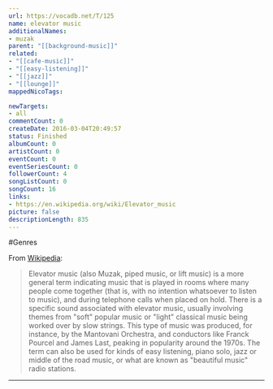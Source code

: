 ```yaml
---
url: https://vocadb.net/T/125
name: elevator music
additionalNames: 
- muzak
parent: "[[background-music]]"
related:
- "[[cafe-music]]"
- "[[easy-listening]]"
- "[[jazz]]"
- "[[lounge]]"
mappedNicoTags:

newTargets:
- all
commentCount: 0
createDate: 2016-03-04T20:49:57
status: Finished
albumCount: 0
artistCount: 0
eventCount: 0
eventSeriesCount: 0
followerCount: 4
songListCount: 0
songCount: 16
links: 
- https://en.wikipedia.org/wiki/Elevator_music
picture: false
descriptionLength: 835
---
```


#Genres

From [Wikipedia](https://en.wikipedia.org/wiki/Background_music#Elevator_music):

>Elevator music (also Muzak, piped music, or lift music) is a more general term indicating music that is played in rooms where many people come together (that is, with no intention whatsoever to listen to music), and during telephone calls when placed on hold. There is a specific sound associated with elevator music, usually involving themes from "soft" popular music or "light" classical music being worked over by slow strings. This type of music was produced, for instance, by the Mantovani Orchestra, and conductors like Franck Pourcel and James Last, peaking in popularity around the 1970s. The term can also be used for kinds of easy listening, piano solo, jazz or middle of the road music, or what are known as "beautiful music" radio stations.

---

